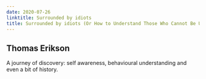 ```yaml
---
date: 2020-07-26
linktitle: Surrounded by idiots
title: Surrounded by idiots (Or How to Understand Those Who Cannot Be Understood)
---
```


## Thomas Erikson

A journey of discovery: self awareness, behavioural understanding and even a bit of history.